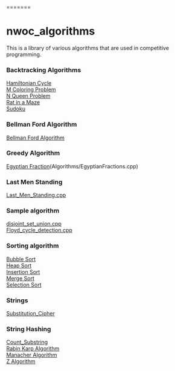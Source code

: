 
=======
# nwoc_algorithms
This is a library of various algorithms that are used in competitive programming.



### Backtracking Algorithms
[Hamiltonian Cycle](https://github.com/SubhradeepSS/nwoc_algorithms/blob/master/Algorithms/Backtracking/Hamiltonian%20Cycle.cpp)<br/>
[M Coloring Problem](https://github.com/SubhradeepSS/nwoc_algorithms/blob/master/Algorithms/Backtracking/M%20Coloring%20Problem.cpp)<br/>
[N Queen Problem](https://github.com/SubhradeepSS/nwoc_algorithms/blob/master/Algorithms/Backtracking/N%20Queen%20Problem.cpp)<br/>
[Rat in a Maze](https://github.com/SubhradeepSS/nwoc_algorithms/blob/master/Algorithms/Backtracking/Rat%20in%20a%20Maze.cpp)<br/>
[Sudoku](https://github.com/SubhradeepSS/nwoc_algorithms/blob/master/Algorithms/Backtracking/Sudoku.cpp)


### Bellman Ford Algorithm
 [Bellman Ford Algorithm](Bellman_Ford/BellmanFord.cpp)
 
### Greedy Algorithm
[Egyptian Fraction](https://github.com/NJACKWinterOfCode/nwoc_algorithms/pull/116/commits/a660bb5ca89951b744ae27ebc808c6e032ea6053)(Algorithms/EgyptianFractions.cpp)


### Last Men Standing
[Last_Men_Standing.cpp](Algorithms/Last_Men_Standing)

### Sample algorithm
[disjoint_set_union.cpp](Algorithms/disjoint_set_union.cpp) <br />
[Floyd_cycle_detection.cpp](Algorithms/Linked_List/Floyd_cycle_detection.cpp)

### Sorting algorithm 
[Bubble Sort](Algorithms/Sorting/bubble_sort.cpp) <br/>
[Heap Sort](Algorithms/Sorting/heap_sort.cpp)<br/>
[Insertion Sort](Algorithms/Sorting/insertion_sort.cpp) <br/>
[Merge Sort](Algorithms/Sorting/merge_sort.cpp) <br/>
[Selection Sort](Algorithms/Sorting/selection_sort.cpp)

### Strings
[Substitution_Cipher](https://github.com/NJACKWinterOfCode/nwoc_algorithms/tree/master/Algorithms/Substitution_Cipher)

### String Hashing
[Count_Substring](Algorithms/String_Hashing/count_substr.cpp) <br/>
[Rabin Karp Algorithm](Algorithms/String_Hashing/rabin_karp.cpp)<br/>
[Manacher Algorithm](Algorithms/String_Hashing/manacher.cpp) <br/>
[Z Algorithm](Algorithms/String_Hashing/z-algorithm.cpp)<br/>


